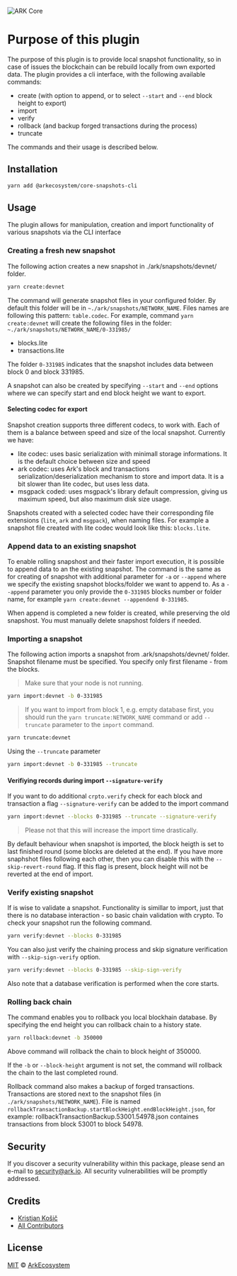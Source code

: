 ![ARK Core](https://i.imgur.com/1aP6F2o.png)

# Purpose of this plugin

The purpose of this plugin is to provide local snapshot functionality, so in case of issues the blockchain can be rebuild locally from own exported data.
The plugin provides a cli interface, with the following available commands:

-   create (with option to append, or to select `--start` and `--end` block height to export)
-   import
-   verify
-   rollback (and backup forged transactions during the process)
-   truncate

The commands and their usage is described below.

## Installation

```bash
yarn add @arkecosystem/core-snapshots-cli
```

## Usage

The plugin allows for manipulation, creation and import functionality of various snapshots via the CLI interface

### Creating a fresh new snapshot

The following action creates a new snapshot in ./ark/snapshots/devnet/ folder.

```bash
yarn create:devnet
```

The command will generate snapshot files in your configured folder. By default this folder will be in `~./ark/snapshots/NETWORK_NAME`.
Files names are following this pattern: `table.codec`. For example, command `yarn create:devnet` will create the following files in the folder:
`~./ark/snapshots/NETWORK_NAME/0-331985/`

-   blocks.lite
-   transactions.lite

The folder `0-331985` indicates that the snapshot includes data between block 0 and block 331985.

A snapshot can also be created by specifying `--start` and `--end` options where we can specify start and end block height we want to export.

#### Selecting codec for export

Snapshot creation supports three different codecs, to work with. Each of them is a balance between speed and size of the local snapshot. Currently we have:

-   lite codec: uses basic serialization with minimall storage informations. It is the default choice between size and speed
-   ark codec: uses Ark's block and transactions serialization/deserialization mechanism to store and import data. It is a bit slower than lite codec, but uses less data.
-   msgpack coded: uses msgpack's library default compression, giving us maximum speed, but also maximum disk size usage.

Snapshots created with a selected codec have their corresponding file extensions (`lite`, `ark` and `msgpack`), when naming files. For example a snapshot file created with lite codec would look like this: `blocks.lite`.

### Append data to an existing snapshot

To enable rolling snapshost and their faster import execution, it is possible to append data to an the existing snapshot.
The command is the same as for creating of snapshot with additional parameter for `-a` or `--append` where we specify the existing snapshot blocks/folder we want to append to.
As a `--append` parameter you only provide the `0-331985` blocks number or folder name, for example `yarn create:devnet --appendend 0-331985`.

When append is completed a new folder is created, while preserving the old snapshost. You must manually delete snapshost folders if needed.

### Importing a snapshot

The following action imports a snapshot from .ark/snapshots/devnet/ folder. Snapshot filename must be specified. You specify only first filename - from the blocks.

> Make sure that your node is not running.

```bash
yarn import:devnet -b 0-331985
```

> If you want to import from block 1, e.g. empty database first, you should run the `yarn truncate:NETWORK_NAME` command or add `--truncate` parameter to the `import` command.

```bash
yarn truncate:devnet
```

Using the `--truncate` parameter

```bash
yarn import:devnet -b 0-331985 --truncate
```

#### Verifiying records during import `--signature-verify`

If you want to do additional `crpto.verify` check for each block and transaction a flag `--signature-verify` can be added to the import command

```bash
yarn import:devnet --blocks 0-331985 --truncate --signature-verify
```

> Please not that this will increase the import time drastically.

By default behaviour when snapshot is imported, the block heigth is set to last finished round (some blocks are deleted at the end). If you have more snaphshot files following each other, then you can disable this with the `--skip-revert-round` flag. If this flag is present, block height will not be reverted at the end of import.

### Verify existing snapshot

If is wise to validate a snapshot. Functionality is simillar to import, just that there is no database interaction - so basic chain validation with crypto. To check your snapshot run the following command.

```bash
yarn verify:devnet --blocks 0-331985
```

You can also just verify the chaining process and skip signature verification with `--skip-sign-verify` option.

```bash
yarn verify:devnet --blocks 0-331985 --skip-sign-verify
```

Also note that a database verification is performed when the core starts.

### Rolling back chain

The command enables you to rollback you local blockhain database. By specifying the end height you can rollback chain to a history state.

```bash
yarn rollback:devnet -b 350000
```

Above command will rollback the chain to block height of 350000.

If the `-b` or `--block-height` argument is not set, the command will rollback the chain to the last completed round.

Rollback command also makes a backup of forged transactions. Transactions are stored next to the snapshot files (in `./ark/snapshots/NETWORK_NAME`). File is named `rollbackTransactionBackup.startBlockHeight.endBlockHeight.json`, for example: rollbackTransactionBackup.53001.54978.json containes transactions from block 53001 to block 54978.

## Security

If you discover a security vulnerability within this package, please send an e-mail to security@ark.io. All security vulnerabilities will be promptly addressed.

## Credits

-   [Kristjan Košič](https://github.com/kristjank)
-   [All Contributors](../../../../contributors)

## License

[MIT](LICENSE) © [ArkEcosystem](https://ark.io)
